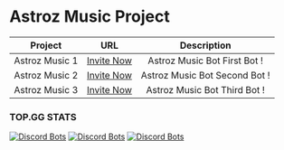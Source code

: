   <h1>Astroz Music Project</h1> 
  
  | Project           | URL                        | Description                                         |
  |:-----------------:|:--------------------------:|:---------------------------------------------------:|
  | Astroz Music 1    | [Invite Now](https://discord.com/api/oauth2/authorize?client_id=802423717316919297&permissions=8&scope=bot)  | Astroz Music Bot First Bot !                        |
  | Astroz Music 2    | [Invite Now](https://discord.com/api/oauth2/authorize?client_id=812008093655105597&permissions=8&scope=bot)     | Astroz Music Bot Second Bot !                       |
  | Astroz Music 3    | [Invite Now](https://discord.com/api/oauth2/authorize?client_id=803552574707597312&permissions=8&scope=bot) | Astroz Music Bot Third Bot !                        |
</div>

### TOP.GG STATS

[![Discord Bots](https://top.gg/api/widget/upvotes/802423717316919297.svg)](https://top.gg/bot/802423717316919297) [![Discord Bots](https://top.gg/api/widget/status/802423717316919297.svg)](https://top.gg/bot/802423717316919297) [![Discord Bots](https://top.gg/api/widget/owner/802423717316919297.svg)](https://top.gg/bot/802423717316919297)




